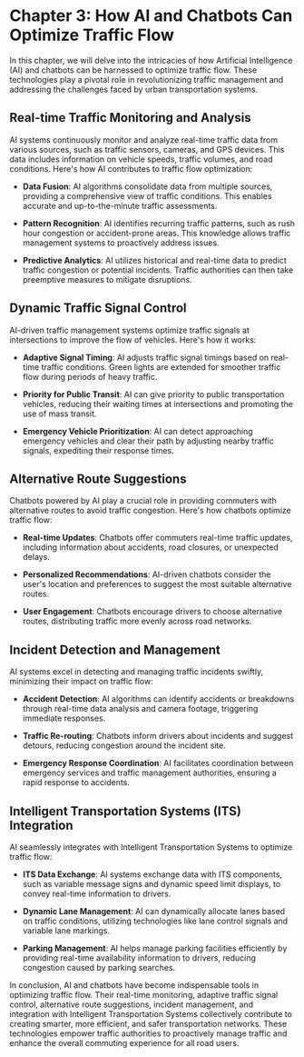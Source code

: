 Chapter 3: How AI and Chatbots Can Optimize Traffic Flow
========================================================

In this chapter, we will delve into the intricacies of how Artificial Intelligence (AI) and chatbots can be harnessed to optimize traffic flow. These technologies play a pivotal role in revolutionizing traffic management and addressing the challenges faced by urban transportation systems.

Real-time Traffic Monitoring and Analysis
-----------------------------------------

AI systems continuously monitor and analyze real-time traffic data from various sources, such as traffic sensors, cameras, and GPS devices. This data includes information on vehicle speeds, traffic volumes, and road conditions. Here's how AI contributes to traffic flow optimization:

* **Data Fusion**: AI algorithms consolidate data from multiple sources, providing a comprehensive view of traffic conditions. This enables accurate and up-to-the-minute traffic assessments.

* **Pattern Recognition**: AI identifies recurring traffic patterns, such as rush hour congestion or accident-prone areas. This knowledge allows traffic management systems to proactively address issues.

* **Predictive Analytics**: AI utilizes historical and real-time data to predict traffic congestion or potential incidents. Traffic authorities can then take preemptive measures to mitigate disruptions.

Dynamic Traffic Signal Control
------------------------------

AI-driven traffic management systems optimize traffic signals at intersections to improve the flow of vehicles. Here's how it works:

* **Adaptive Signal Timing**: AI adjusts traffic signal timings based on real-time traffic conditions. Green lights are extended for smoother traffic flow during periods of heavy traffic.

* **Priority for Public Transit**: AI can give priority to public transportation vehicles, reducing their waiting times at intersections and promoting the use of mass transit.

* **Emergency Vehicle Prioritization**: AI can detect approaching emergency vehicles and clear their path by adjusting nearby traffic signals, expediting their response times.

Alternative Route Suggestions
-----------------------------

Chatbots powered by AI play a crucial role in providing commuters with alternative routes to avoid traffic congestion. Here's how chatbots optimize traffic flow:

* **Real-time Updates**: Chatbots offer commuters real-time traffic updates, including information about accidents, road closures, or unexpected delays.

* **Personalized Recommendations**: AI-driven chatbots consider the user's location and preferences to suggest the most suitable alternative routes.

* **User Engagement**: Chatbots encourage drivers to choose alternative routes, distributing traffic more evenly across road networks.

Incident Detection and Management
---------------------------------

AI systems excel in detecting and managing traffic incidents swiftly, minimizing their impact on traffic flow:

* **Accident Detection**: AI algorithms can identify accidents or breakdowns through real-time data analysis and camera footage, triggering immediate responses.

* **Traffic Re-routing**: Chatbots inform drivers about incidents and suggest detours, reducing congestion around the incident site.

* **Emergency Response Coordination**: AI facilitates coordination between emergency services and traffic management authorities, ensuring a rapid response to accidents.

Intelligent Transportation Systems (ITS) Integration
----------------------------------------------------

AI seamlessly integrates with Intelligent Transportation Systems to optimize traffic flow:

* **ITS Data Exchange**: AI systems exchange data with ITS components, such as variable message signs and dynamic speed limit displays, to convey real-time information to drivers.

* **Dynamic Lane Management**: AI can dynamically allocate lanes based on traffic conditions, utilizing technologies like lane control signals and variable lane markings.

* **Parking Management**: AI helps manage parking facilities efficiently by providing real-time availability information to drivers, reducing congestion caused by parking searches.

In conclusion, AI and chatbots have become indispensable tools in optimizing traffic flow. Their real-time monitoring, adaptive traffic signal control, alternative route suggestions, incident management, and integration with Intelligent Transportation Systems collectively contribute to creating smarter, more efficient, and safer transportation networks. These technologies empower traffic authorities to proactively manage traffic and enhance the overall commuting experience for all road users.
